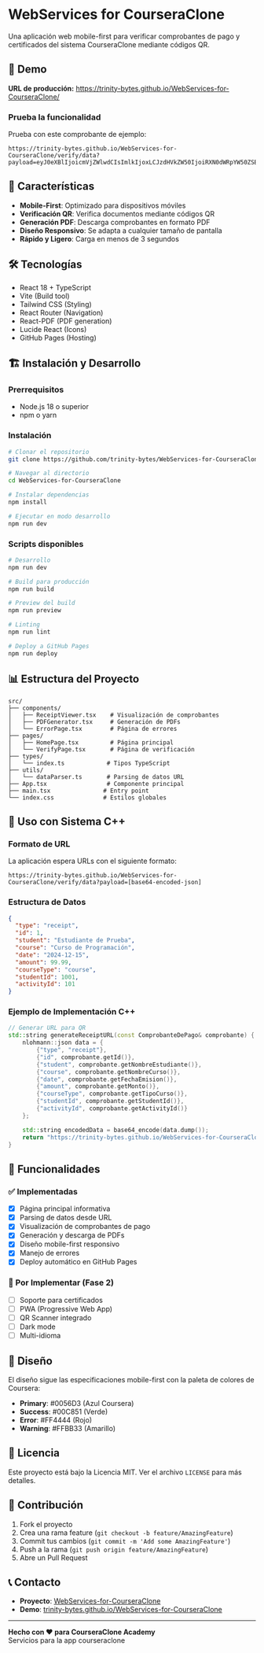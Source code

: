# WebServices for CourseraClone

Una aplicación web mobile-first para verificar comprobantes de pago y certificados del sistema CourseraClone mediante códigos QR.

<!-- Última actualización: Julio 2025 - Arreglo de encoding UTF-8 -->

## 🚀 Demo

**URL de producción:** https://trinity-bytes.github.io/WebServices-for-CourseraClone/

### Prueba la funcionalidad

Prueba con este comprobante de ejemplo:

```
https://trinity-bytes.github.io/WebServices-for-CourseraClone/verify/data?payload=eyJ0eXBlIjoicmVjZWlwdCIsImlkIjoxLCJzdHVkZW50IjoiRXN0dWRpYW50ZSBkZSBQcnVlYmEiLCJjb3Vyc2UiOiJDdXJzbyBkZSBQcm9ncmFtYWNpw7NuIiwiZGF0ZSI6IjIwMjQtMTItMTUiLCJhbW91bnQiOjk5Ljk5LCJjb3Vyc2VUeXBlIjoiY291cnNlIiwic3R1ZGVudElkIjoxMDAxLCJhY3Rpdml0eUlkIjoxMDF9
```

## 📱 Características

- **Mobile-First**: Optimizado para dispositivos móviles
- **Verificación QR**: Verifica documentos mediante códigos QR
- **Generación PDF**: Descarga comprobantes en formato PDF
- **Diseño Responsivo**: Se adapta a cualquier tamaño de pantalla
- **Rápido y Ligero**: Carga en menos de 3 segundos

## 🛠️ Tecnologías

- React 18 + TypeScript
- Vite (Build tool)
- Tailwind CSS (Styling)
- React Router (Navigation)
- React-PDF (PDF generation)
- Lucide React (Icons)
- GitHub Pages (Hosting)

## 🏗️ Instalación y Desarrollo

### Prerrequisitos

- Node.js 18 o superior
- npm o yarn

### Instalación

```bash
# Clonar el repositorio
git clone https://github.com/trinity-bytes/WebServices-for-CourseraClone.git

# Navegar al directorio
cd WebServices-for-CourseraClone

# Instalar dependencias
npm install

# Ejecutar en modo desarrollo
npm run dev
```

### Scripts disponibles

```bash
# Desarrollo
npm run dev

# Build para producción
npm run build

# Preview del build
npm run preview

# Linting
npm run lint

# Deploy a GitHub Pages
npm run deploy
```

## 📊 Estructura del Proyecto

```
src/
├── components/
│   ├── ReceiptViewer.tsx    # Visualización de comprobantes
│   ├── PDFGenerator.tsx     # Generación de PDFs
│   └── ErrorPage.tsx        # Página de errores
├── pages/
│   ├── HomePage.tsx         # Página principal
│   └── VerifyPage.tsx       # Página de verificación
├── types/
│   └── index.ts            # Tipos TypeScript
├── utils/
│   └── dataParser.ts       # Parsing de datos URL
├── App.tsx                 # Componente principal
├── main.tsx               # Entry point
└── index.css              # Estilos globales
```

## 🔗 Uso con Sistema C++

### Formato de URL

La aplicación espera URLs con el siguiente formato:

```
https://trinity-bytes.github.io/WebServices-for-CourseraClone/verify/data?payload=[base64-encoded-json]
```

### Estructura de Datos

```json
{
  "type": "receipt",
  "id": 1,
  "student": "Estudiante de Prueba",
  "course": "Curso de Programación",
  "date": "2024-12-15",
  "amount": 99.99,
  "courseType": "course",
  "studentId": 1001,
  "activityId": 101
}
```

### Ejemplo de Implementación C++

```cpp
// Generar URL para QR
std::string generateReceiptURL(const ComprobanteDePago& comprobante) {
    nlohmann::json data = {
        {"type", "receipt"},
        {"id", comprobante.getId()},
        {"student", comprobante.getNombreEstudiante()},
        {"course", comprobante.getNombreCurso()},
        {"date", comprobante.getFechaEmision()},
        {"amount", comprobante.getMonto()},
        {"courseType", comprobante.getTipoCurso()},
        {"studentId", comprobante.getStudentId()},
        {"activityId", comprobante.getActivityId()}
    };

    std::string encodedData = base64_encode(data.dump());
    return "https://trinity-bytes.github.io/WebServices-for-CourseraClone/verify/data?payload=" + encodedData;
}
```

## 📱 Funcionalidades

### ✅ Implementadas

- [x] Página principal informativa
- [x] Parsing de datos desde URL
- [x] Visualización de comprobantes de pago
- [x] Generación y descarga de PDFs
- [x] Diseño mobile-first responsivo
- [x] Manejo de errores
- [x] Deploy automático en GitHub Pages

### 🔄 Por Implementar (Fase 2)

- [ ] Soporte para certificados
- [ ] PWA (Progressive Web App)
- [ ] QR Scanner integrado
- [ ] Dark mode
- [ ] Multi-idioma

## 🎨 Diseño

El diseño sigue las especificaciones mobile-first con la paleta de colores de Coursera:

- **Primary**: #0056D3 (Azul Coursera)
- **Success**: #00C851 (Verde)
- **Error**: #FF4444 (Rojo)
- **Warning**: #FFBB33 (Amarillo)

## 📄 Licencia

Este proyecto está bajo la Licencia MIT. Ver el archivo `LICENSE` para más detalles.

## 👥 Contribución

1. Fork el proyecto
2. Crea una rama feature (`git checkout -b feature/AmazingFeature`)
3. Commit tus cambios (`git commit -m 'Add some AmazingFeature'`)
4. Push a la rama (`git push origin feature/AmazingFeature`)
5. Abre un Pull Request

## 📞 Contacto

- **Proyecto**: [WebServices-for-CourseraClone](https://github.com/trinity-bytes/WebServices-for-CourseraClone)
- **Demo**: [trinity-bytes.github.io/WebServices-for-CourseraClone](https://trinity-bytes.github.io/WebServices-for-CourseraClone/)

---

**Hecho con ❤️ para CourseraClone Academy**  
Servicios para la app courseraclone

<!-- GitHub Pages deployment enabled -->
